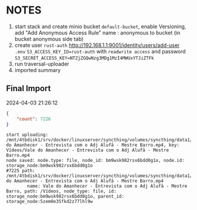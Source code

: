 # NOTES

1. start stack and create minio bucket `default-bucket`, enable Versioning, add "Add Anonymous Access Rule" name : anonymous to bucket (in bucket anonymous side tab)
2. create user `rust-auth`
   <http://192.168.1.1:9001/identity/users/add-user>
   `.env`
     `S3_ACCESS_KEY_ID=rust-auth`
       with `readwrite access` and password
     `S3_SECRET_ACCESS_KEY=NTZjZGQwNzg3MDg1MzI4MWUxYTJiZTFk`
3. run traversal-uploader
4. imported summary

## Final Import

2024-04-03 21:26:12

```json
{
    "count": 7226
}
```

```shell
start uploading: /mnt/4tbdisk1/srv/docker/linuxserver/syncthing/volumes/syncthing/data1/Shared/Acervos/Vídeos/Vale do Amanhecer - Entrevista com o Adj Alufã - Mestre Barro.mp4, key: Vídeos/Vale do Amanhecer - Entrevista com o Adj Alufã - Mestre Barro.mp4
node saved: node.type: file, node_id: bm9wsk982rsx6bdd0g1o, node.id: storage_node:bm9wsk982rsx6bdd0g1o
#7225 path: /mnt/4tbdisk1/srv/docker/linuxserver/syncthing/volumes/syncthing/data1/Shared/Acervos/Vídeos/Vale do Amanhecer - Entrevista com o Adj Alufã - Mestre Barro.mp4
        name: Vale do Amanhecer - Entrevista com o Adj Alufã - Mestre Barro, path: /Vídeos, node_type: file, id: storage_node:bm9wsk982rsx6bdd0g1o, parent_id: storage_node:5zem0e35fkd2z77lhl9w
```
